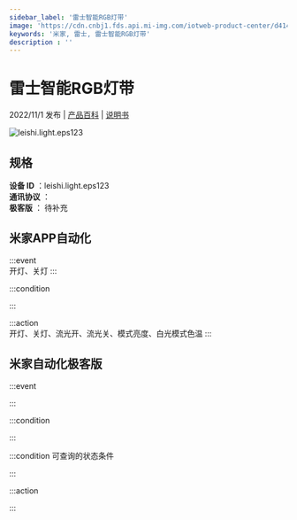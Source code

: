```yaml
---
sidebar_label: '雷士智能RGB灯带'
image: 'https://cdn.cnbj1.fds.api.mi-img.com/iotweb-product-center/d414b1524815f5f605e7610ea6462bf7_1663294494310.png?GalaxyAccessKeyId=AKVGLQWBOVIRQ3XLEW&Expires=9223372036854775807&Signature=RmfhM+Xcxe9xHUhdBeV+sFXYJTE='
keywords: '米家, 雷士, 雷士智能RGB灯带'
description : ''
---
```

# 雷士智能RGB灯带

2022/11/1 发布 | [产品百科](https://home.mi.com/webapp/content/baike/product/index.html?model=leishi.light.eps123/) | [说明书](https://home.mi.com/views/introduction.html?model=leishi.light.eps123&region=cn)

![leishi.light.eps123](https://cdn.cnbj1.fds.api.mi-img.com/iotweb-product-center/d414b1524815f5f605e7610ea6462bf7_1663294494310.png?GalaxyAccessKeyId=AKVGLQWBOVIRQ3XLEW&Expires=9223372036854775807&Signature=RmfhM+Xcxe9xHUhdBeV+sFXYJTE=)

## 规格  
> 
**设备 ID** ：leishi.light.eps123  
**通讯协议** ：  
**极客版**  ： 待补充 


## 米家APP自动化  

:::event  
开灯、关灯
:::

:::condition  

:::

:::action   
开灯、关灯、流光开、流光关、模式亮度、白光模式色温
:::

## 米家自动化极客版  

:::event  

:::

:::condition  

:::

:::condition 可查询的状态条件  

:::

:::action  

:::

        
